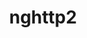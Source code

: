 ---
title: "nghttp2"
layout: cache
categories: [package, develop-2024-05-19]
meta: {"versions": ["1.48.0", "1.52.0", "1.61.0"], "compilers": ["apple-clang@=15.0.0", "cce@=15.0.1", "gcc@=10.2.1", "gcc@=10.3.0", "gcc@=11.1.0", "gcc@=11.4.0", "gcc@=12.3.0", "gcc@=7.3.1", "gcc@=7.5.0", "gcc@=9.4.0", "intel@=2021.10.0", "oneapi@=2023.2.0", "oneapi@=2024.0.0"], "oss": ["amzn2", "centos7", "rhel8", "sle_hpc15", "ubuntu18.04", "ubuntu20.04", "ubuntu22.04", "ventura"], "platforms": ["darwin", "linux"], "targets": ["aarch64", "neoverse_n1", "neoverse_v1", "neoverse_v2", "ppc64le", "x86_64_v3", "x86_64_v4", "zen4"], "stacks": ["aws-isc", "aws-isc-aarch64", "aws-pcluster-neoverse_v1", "aws-pcluster-x86_64_v4", "build_systems", "data-vis-sdk", "developer-tools", "developer-tools-manylinux2014", "e4s", "e4s-cray-rhel", "e4s-cray-sles", "e4s-neoverse-v2", "e4s-neoverse_v1", "e4s-oneapi", "e4s-power", "e4s-rocm-external", "ml-darwin-aarch64-mps", "ml-linux-x86_64-cpu", "ml-linux-x86_64-cuda", "radiuss", "radiuss-aws", "radiuss-aws-aarch64", "root", "tutorial"], "num_specs": 25, "num_specs_by_stack": {"root": 25, "ml-darwin-aarch64-mps": 1, "radiuss-aws-aarch64": 2, "aws-isc-aarch64": 2, "aws-pcluster-neoverse_v1": 2, "aws-isc": 1, "radiuss-aws": 1, "aws-pcluster-x86_64_v4": 6, "developer-tools-manylinux2014": 1, "e4s-cray-rhel": 1, "data-vis-sdk": 1, "e4s-power": 1, "e4s-cray-sles": 1, "developer-tools": 1, "build_systems": 1, "radiuss": 1, "e4s-neoverse_v1": 1, "e4s-neoverse-v2": 1, "ml-linux-x86_64-cuda": 1, "tutorial": 3, "e4s": 2, "e4s-rocm-external": 1, "ml-linux-x86_64-cpu": 1, "e4s-oneapi": 1}}
spec_details: [{"hash": "yo6d7ssih3w3ztsqxawnsjig3syacedn", "compiler": "apple-clang@=15.0.0", "versions": ["1.61.0"], "os": "ventura", "platform": "darwin", "target": "aarch64", "variants": ["build_system=autotools"], "stacks": ["root", "ml-darwin-aarch64-mps"], "size": "-", "tarball": "https://binaries.spack.io/develop-2024-05-19/build_cache/darwin-ventura-aarch64/apple-clang-15.0.0/nghttp2-1.61.0/darwin-ventura-aarch64-apple-clang-15.0.0-nghttp2-1.61.0-yo6d7ssih3w3ztsqxawnsjig3syacedn.spack"}, {"hash": "soh7s5gh2cxhickpdr2vgagscjqdk3us", "compiler": "gcc@=7.3.1", "versions": ["1.61.0"], "os": "amzn2", "platform": "linux", "target": "aarch64", "variants": ["build_system=autotools"], "stacks": ["radiuss-aws-aarch64", "root", "aws-isc-aarch64"], "size": "-", "tarball": "https://binaries.spack.io/develop-2024-05-19/build_cache/linux-amzn2-aarch64/gcc-7.3.1/nghttp2-1.61.0/linux-amzn2-aarch64-gcc-7.3.1-nghttp2-1.61.0-soh7s5gh2cxhickpdr2vgagscjqdk3us.spack"}, {"hash": "jeaotn52sujnt2vndpay5ahgljgyrh4k", "compiler": "gcc@=7.3.1", "versions": ["1.61.0"], "os": "amzn2", "platform": "linux", "target": "neoverse_n1", "variants": ["build_system=autotools"], "stacks": ["radiuss-aws-aarch64", "root", "aws-isc-aarch64"], "size": "-", "tarball": "https://binaries.spack.io/develop-2024-05-19/build_cache/linux-amzn2-neoverse_n1/gcc-7.3.1/nghttp2-1.61.0/linux-amzn2-neoverse_n1-gcc-7.3.1-nghttp2-1.61.0-jeaotn52sujnt2vndpay5ahgljgyrh4k.spack"}, {"hash": "ocapvbpihwtkzrym6eq4wcbfo2w3ftpd", "compiler": "gcc@=12.3.0", "versions": ["1.61.0"], "os": "amzn2", "platform": "linux", "target": "neoverse_n1", "variants": ["build_system=autotools"], "stacks": ["aws-pcluster-neoverse_v1", "root"], "size": "-", "tarball": "https://binaries.spack.io/develop-2024-05-19/build_cache/linux-amzn2-neoverse_n1/gcc-12.3.0/nghttp2-1.61.0/linux-amzn2-neoverse_n1-gcc-12.3.0-nghttp2-1.61.0-ocapvbpihwtkzrym6eq4wcbfo2w3ftpd.spack"}, {"hash": "e4avahhrkc5wnj3byjsfaanjg73uz2fk", "compiler": "gcc@=12.3.0", "versions": ["1.61.0"], "os": "amzn2", "platform": "linux", "target": "neoverse_v1", "variants": ["build_system=autotools"], "stacks": ["aws-pcluster-neoverse_v1", "root"], "size": "-", "tarball": "https://binaries.spack.io/develop-2024-05-19/build_cache/linux-amzn2-neoverse_v1/gcc-12.3.0/nghttp2-1.61.0/linux-amzn2-neoverse_v1-gcc-12.3.0-nghttp2-1.61.0-e4avahhrkc5wnj3byjsfaanjg73uz2fk.spack"}, {"hash": "r46simk7qtxu5ggl7jgmuq62u6a5wdbu", "compiler": "gcc@=7.3.1", "versions": ["1.61.0"], "os": "amzn2", "platform": "linux", "target": "x86_64_v3", "variants": ["build_system=autotools"], "stacks": ["aws-isc", "root", "radiuss-aws"], "size": "-", "tarball": "https://binaries.spack.io/develop-2024-05-19/build_cache/linux-amzn2-x86_64_v3/gcc-7.3.1/nghttp2-1.61.0/linux-amzn2-x86_64_v3-gcc-7.3.1-nghttp2-1.61.0-r46simk7qtxu5ggl7jgmuq62u6a5wdbu.spack"}, {"hash": "nuajhmsnif4rhav7vgtmuwkekdllm6h4", "compiler": "gcc@=12.3.0", "versions": ["1.61.0"], "os": "amzn2", "platform": "linux", "target": "x86_64_v3", "variants": ["build_system=autotools"], "stacks": ["root", "aws-pcluster-x86_64_v4"], "size": "-", "tarball": "https://binaries.spack.io/develop-2024-05-19/build_cache/linux-amzn2-x86_64_v3/gcc-12.3.0/nghttp2-1.61.0/linux-amzn2-x86_64_v3-gcc-12.3.0-nghttp2-1.61.0-nuajhmsnif4rhav7vgtmuwkekdllm6h4.spack"}, {"hash": "hrde5g6nrcxmspfkcpiunij7jln4si3e", "compiler": "gcc@=10.2.1", "versions": ["1.61.0"], "os": "centos7", "platform": "linux", "target": "x86_64_v3", "variants": ["build_system=autotools"], "stacks": ["developer-tools-manylinux2014", "root"], "size": "-", "tarball": "https://binaries.spack.io/develop-2024-05-19/build_cache/linux-centos7-x86_64_v3/gcc-10.2.1/nghttp2-1.61.0/linux-centos7-x86_64_v3-gcc-10.2.1-nghttp2-1.61.0-hrde5g6nrcxmspfkcpiunij7jln4si3e.spack"}, {"hash": "3bkz7x36juiqddwnhix3urggawgaibpa", "compiler": "oneapi@=2023.2.0", "versions": ["1.61.0"], "os": "amzn2", "platform": "linux", "target": "x86_64_v3", "variants": ["build_system=autotools"], "stacks": ["root", "aws-pcluster-x86_64_v4"], "size": "-", "tarball": "https://binaries.spack.io/develop-2024-05-19/build_cache/linux-amzn2-x86_64_v3/oneapi-2023.2.0/nghttp2-1.61.0/linux-amzn2-x86_64_v3-oneapi-2023.2.0-nghttp2-1.61.0-3bkz7x36juiqddwnhix3urggawgaibpa.spack"}, {"hash": "bypfgiwnehrtldewrim2hd7ef3yvu3is", "compiler": "intel@=2021.10.0", "versions": ["1.61.0"], "os": "amzn2", "platform": "linux", "target": "x86_64_v3", "variants": ["build_system=autotools"], "stacks": ["root", "aws-pcluster-x86_64_v4"], "size": "-", "tarball": "https://binaries.spack.io/develop-2024-05-19/build_cache/linux-amzn2-x86_64_v3/intel-2021.10.0/nghttp2-1.61.0/linux-amzn2-x86_64_v3-intel-2021.10.0-nghttp2-1.61.0-bypfgiwnehrtldewrim2hd7ef3yvu3is.spack"}, {"hash": "baaq2nj2eu4alnu2wdlrmi2mlc5jlgcv", "compiler": "gcc@=12.3.0", "versions": ["1.61.0"], "os": "amzn2", "platform": "linux", "target": "x86_64_v4", "variants": ["build_system=autotools"], "stacks": ["root", "aws-pcluster-x86_64_v4"], "size": "-", "tarball": "https://binaries.spack.io/develop-2024-05-19/build_cache/linux-amzn2-x86_64_v4/gcc-12.3.0/nghttp2-1.61.0/linux-amzn2-x86_64_v4-gcc-12.3.0-nghttp2-1.61.0-baaq2nj2eu4alnu2wdlrmi2mlc5jlgcv.spack"}, {"hash": "y5osezvtvh5hg2dshsgpjlrwdpbxcfkg", "compiler": "intel@=2021.10.0", "versions": ["1.61.0"], "os": "amzn2", "platform": "linux", "target": "x86_64_v4", "variants": ["build_system=autotools"], "stacks": ["root", "aws-pcluster-x86_64_v4"], "size": "-", "tarball": "https://binaries.spack.io/develop-2024-05-19/build_cache/linux-amzn2-x86_64_v4/intel-2021.10.0/nghttp2-1.61.0/linux-amzn2-x86_64_v4-intel-2021.10.0-nghttp2-1.61.0-y5osezvtvh5hg2dshsgpjlrwdpbxcfkg.spack"}, {"hash": "wy76rqsjh4zcz7ta2gp6qoa3q5w7huhe", "compiler": "oneapi@=2023.2.0", "versions": ["1.61.0"], "os": "amzn2", "platform": "linux", "target": "x86_64_v4", "variants": ["build_system=autotools"], "stacks": ["root", "aws-pcluster-x86_64_v4"], "size": "-", "tarball": "https://binaries.spack.io/develop-2024-05-19/build_cache/linux-amzn2-x86_64_v4/oneapi-2023.2.0/nghttp2-1.61.0/linux-amzn2-x86_64_v4-oneapi-2023.2.0-nghttp2-1.61.0-wy76rqsjh4zcz7ta2gp6qoa3q5w7huhe.spack"}, {"hash": "vidiuqqkvnnflc4ztj2wwaiipofj7ubk", "compiler": "cce@=15.0.1", "versions": ["1.61.0"], "os": "rhel8", "platform": "linux", "target": "zen4", "variants": ["build_system=autotools"], "stacks": ["root", "e4s-cray-rhel"], "size": "-", "tarball": "https://binaries.spack.io/develop-2024-05-19/build_cache/linux-rhel8-zen4/cce-15.0.1/nghttp2-1.61.0/linux-rhel8-zen4-cce-15.0.1-nghttp2-1.61.0-vidiuqqkvnnflc4ztj2wwaiipofj7ubk.spack"}, {"hash": "wk76cknwzrniumtqhydhollrq7hku3pa", "compiler": "gcc@=11.1.0", "versions": ["1.61.0"], "os": "ubuntu20.04", "platform": "linux", "target": "x86_64_v3", "variants": ["build_system=autotools"], "stacks": ["root", "data-vis-sdk"], "size": "-", "tarball": "https://binaries.spack.io/develop-2024-05-19/build_cache/linux-ubuntu20.04-x86_64_v3/gcc-11.1.0/nghttp2-1.61.0/linux-ubuntu20.04-x86_64_v3-gcc-11.1.0-nghttp2-1.61.0-wk76cknwzrniumtqhydhollrq7hku3pa.spack"}, {"hash": "v6oxcmmqcz4aivid7irphadkrbohp4gi", "compiler": "gcc@=9.4.0", "versions": ["1.61.0"], "os": "ubuntu20.04", "platform": "linux", "target": "ppc64le", "variants": ["build_system=autotools"], "stacks": ["e4s-power", "root"], "size": "-", "tarball": "https://binaries.spack.io/develop-2024-05-19/build_cache/linux-ubuntu20.04-ppc64le/gcc-9.4.0/nghttp2-1.61.0/linux-ubuntu20.04-ppc64le-gcc-9.4.0-nghttp2-1.61.0-v6oxcmmqcz4aivid7irphadkrbohp4gi.spack"}, {"hash": "qwglhcgpbj363kq5e7y5o457fh6tyeax", "compiler": "gcc@=10.3.0", "versions": ["1.61.0"], "os": "sle_hpc15", "platform": "linux", "target": "x86_64_v4", "variants": ["build_system=autotools"], "stacks": ["root", "e4s-cray-sles"], "size": "-", "tarball": "https://binaries.spack.io/develop-2024-05-19/build_cache/linux-sle_hpc15-x86_64_v4/gcc-10.3.0/nghttp2-1.61.0/linux-sle_hpc15-x86_64_v4-gcc-10.3.0-nghttp2-1.61.0-qwglhcgpbj363kq5e7y5o457fh6tyeax.spack"}, {"hash": "3xhqy7acuk7q6h3rpvifvbdzmg6kmsbs", "compiler": "gcc@=7.5.0", "versions": ["1.61.0"], "os": "ubuntu18.04", "platform": "linux", "target": "x86_64_v3", "variants": ["build_system=autotools"], "stacks": ["developer-tools", "build_systems", "root", "radiuss"], "size": "-", "tarball": "https://binaries.spack.io/develop-2024-05-19/build_cache/linux-ubuntu18.04-x86_64_v3/gcc-7.5.0/nghttp2-1.61.0/linux-ubuntu18.04-x86_64_v3-gcc-7.5.0-nghttp2-1.61.0-3xhqy7acuk7q6h3rpvifvbdzmg6kmsbs.spack"}, {"hash": "voagx4hq42bcutyws3aamvxpszp53hms", "compiler": "gcc@=11.4.0", "versions": ["1.61.0"], "os": "ubuntu22.04", "platform": "linux", "target": "neoverse_v1", "variants": ["build_system=autotools"], "stacks": ["root", "e4s-neoverse_v1"], "size": "-", "tarball": "https://binaries.spack.io/develop-2024-05-19/build_cache/linux-ubuntu22.04-neoverse_v1/gcc-11.4.0/nghttp2-1.61.0/linux-ubuntu22.04-neoverse_v1-gcc-11.4.0-nghttp2-1.61.0-voagx4hq42bcutyws3aamvxpszp53hms.spack"}, {"hash": "l7wbtt62ge3ugb3h4yahwqlfqfes3sbh", "compiler": "gcc@=11.4.0", "versions": ["1.61.0"], "os": "ubuntu22.04", "platform": "linux", "target": "neoverse_v2", "variants": ["build_system=autotools"], "stacks": ["root", "e4s-neoverse-v2"], "size": "-", "tarball": "https://binaries.spack.io/develop-2024-05-19/build_cache/linux-ubuntu22.04-neoverse_v2/gcc-11.4.0/nghttp2-1.61.0/linux-ubuntu22.04-neoverse_v2-gcc-11.4.0-nghttp2-1.61.0-l7wbtt62ge3ugb3h4yahwqlfqfes3sbh.spack"}, {"hash": "5soqnfisgfxdx7sgmjnszzilohbkgxr2", "compiler": "gcc@=11.4.0", "versions": ["1.61.0"], "os": "ubuntu22.04", "platform": "linux", "target": "x86_64_v3", "variants": ["build_system=autotools"], "stacks": ["root", "ml-linux-x86_64-cuda", "tutorial", "e4s", "e4s-rocm-external", "ml-linux-x86_64-cpu"], "size": "-", "tarball": "https://binaries.spack.io/develop-2024-05-19/build_cache/linux-ubuntu22.04-x86_64_v3/gcc-11.4.0/nghttp2-1.61.0/linux-ubuntu22.04-x86_64_v3-gcc-11.4.0-nghttp2-1.61.0-5soqnfisgfxdx7sgmjnszzilohbkgxr2.spack"}, {"hash": "4zl64tcvfr72mlg2vjfhmlqqlmq6lw2k", "compiler": "gcc@=11.4.0", "versions": ["1.52.0"], "os": "ubuntu22.04", "platform": "linux", "target": "x86_64_v3", "variants": ["build_system=autotools"], "stacks": ["e4s", "root"], "size": "-", "tarball": "https://binaries.spack.io/develop-2024-05-19/build_cache/linux-ubuntu22.04-x86_64_v3/gcc-11.4.0/nghttp2-1.52.0/linux-ubuntu22.04-x86_64_v3-gcc-11.4.0-nghttp2-1.52.0-4zl64tcvfr72mlg2vjfhmlqqlmq6lw2k.spack"}, {"hash": "tw5euavde7s5stlzcyojqky55u6yxnxx", "compiler": "gcc@=11.4.0", "versions": ["1.48.0"], "os": "ubuntu22.04", "platform": "linux", "target": "x86_64_v3", "variants": ["build_system=autotools"], "stacks": ["root", "tutorial"], "size": "-", "tarball": "https://binaries.spack.io/develop-2024-05-19/build_cache/linux-ubuntu22.04-x86_64_v3/gcc-11.4.0/nghttp2-1.48.0/linux-ubuntu22.04-x86_64_v3-gcc-11.4.0-nghttp2-1.48.0-tw5euavde7s5stlzcyojqky55u6yxnxx.spack"}, {"hash": "qn6jbw45zazhkyr4gvxy4bj277z5qy36", "compiler": "oneapi@=2024.0.0", "versions": ["1.61.0"], "os": "ubuntu22.04", "platform": "linux", "target": "x86_64_v3", "variants": ["build_system=autotools"], "stacks": ["root", "e4s-oneapi"], "size": "-", "tarball": "https://binaries.spack.io/develop-2024-05-19/build_cache/linux-ubuntu22.04-x86_64_v3/oneapi-2024.0.0/nghttp2-1.61.0/linux-ubuntu22.04-x86_64_v3-oneapi-2024.0.0-nghttp2-1.61.0-qn6jbw45zazhkyr4gvxy4bj277z5qy36.spack"}, {"hash": "hnfp327vuymg6clagy5tiyjmwz4txtez", "compiler": "gcc@=12.3.0", "versions": ["1.61.0"], "os": "ubuntu22.04", "platform": "linux", "target": "x86_64_v3", "variants": ["build_system=autotools"], "stacks": ["root", "tutorial"], "size": "-", "tarball": "https://binaries.spack.io/develop-2024-05-19/build_cache/linux-ubuntu22.04-x86_64_v3/gcc-12.3.0/nghttp2-1.61.0/linux-ubuntu22.04-x86_64_v3-gcc-12.3.0-nghttp2-1.61.0-hnfp327vuymg6clagy5tiyjmwz4txtez.spack"}]
---
